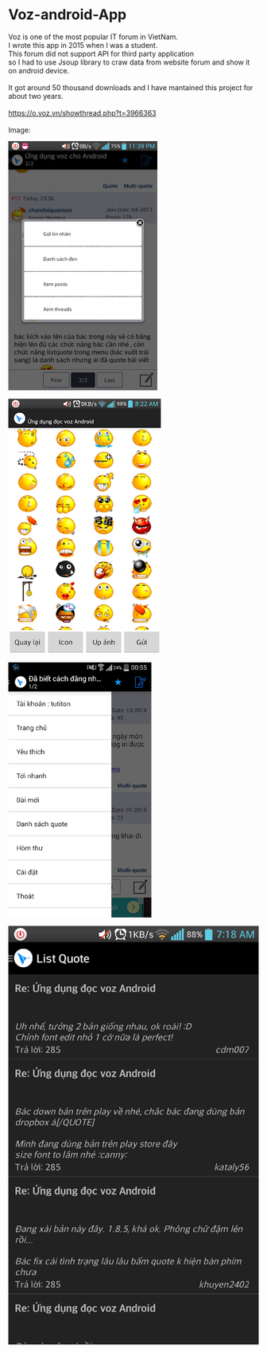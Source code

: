 # Voz-android-App

Voz is one of the most popular IT forum in VietNam.<br/>
I wrote this app in 2015 when I was a student.<br/>
This forum did not support API for third party application <br/>
so I had to use Jsoup library to craw data from website forum and show it on android device.<br/>
<br/>
It got around 50 thousand downloads and I have mantained this project for about two years.<br/>
<br/>
https://o.voz.vn/showthread.php?t=3966363<br/>
<br/>
Image:<br/>

![alt text](https://github.com/dohai2105/Voz-android-App/blob/main/bg/1.png)

![alt text](https://github.com/dohai2105/Voz-android-App/blob/main/bg/2.png)

![alt text](https://github.com/dohai2105/Voz-android-App/blob/main/bg/3.png)

![alt text](https://github.com/dohai2105/Voz-android-App/blob/main/bg/4.png)
